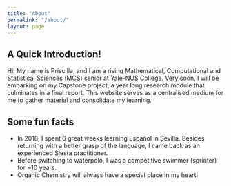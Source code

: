 ```yaml
---
title: "About"
permalink: "/about/"
layout: page
---
```


## A Quick Introduction!

Hi! My name is Priscilla, and I am a rising Mathematical, Computational and Statistical Sciences (MCS) senior at Yale-NUS College. Very soon, I will be embarking on my Capstone project, a year long research module that culminates in a final report. This website serves as a centralised medium for me to gather material and consolidate my learning. 

## Some fun facts

 - In 2018, I spent 6 great weeks learning Español in Sevilla. Besides returning with a better grasp of the language, I came back as an experienced Siesta practitioner.
 - Before switching to waterpolo, I was a competitive swimmer (sprinter) for ~10 years. 
 - Organic Chemistry will always have a special place in my heart! 



 <!--[screenshot](https://user-images.githubusercontent.com/4943215/73125194-5f0b8b80-3fa4-11ea-805c-8387187503ad.png)
 ![screenshot](https://user-images.githubusercontent.com/4943215/73125195-5fa42200-3fa4-11ea-89f8-d09c1d6fe252.png) -->

